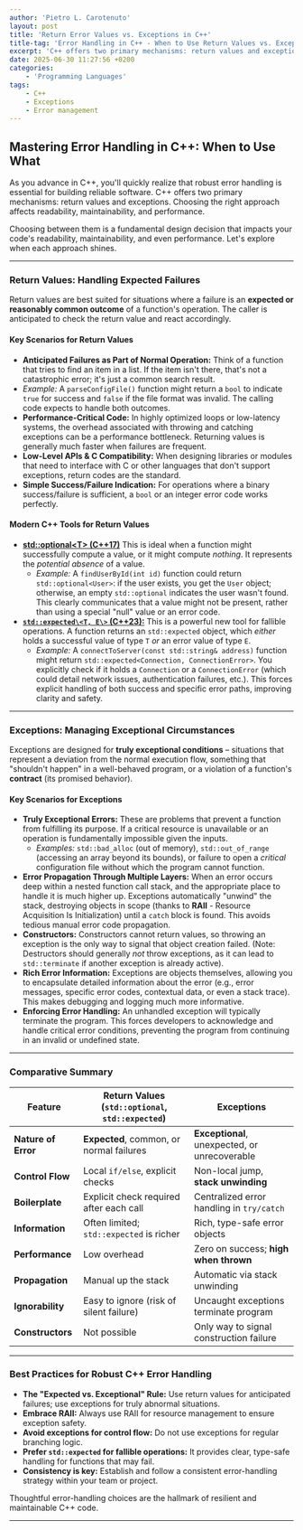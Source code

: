 ```yaml
---
author: 'Pietro L. Carotenuto'
layout: post
title: 'Return Error Values vs. Exceptions in C++'
title-tag: 'Error Handling in C++ - When to Use Return Values vs. Exceptions'
excerpt: 'C++ offers two primary mechanisms: return values and exceptions. Choosing the right approach affects readability, maintainability, and performance.'
date: 2025-06-30 11:27:56 +0200
categories:
    - 'Programming Languages'
tags:
    - C++
    - Exceptions
    - Error management
---
```


## Mastering Error Handling in C++: When to Use What

As you advance in C++, you'll quickly realize that robust error handling is essential for building reliable software. C++ offers two primary mechanisms: return values and exceptions. Choosing the right approach affects readability, maintainability, and performance.

Choosing between them is a fundamental design decision that impacts your code's readability, maintainability, and even performance. Let's explore when each approach shines.

---

### Return Values: Handling Expected Failures

Return values are best suited for situations where a failure is an **expected or reasonably common outcome** of a function's operation. The caller is anticipated to check the return value and react accordingly.

#### Key Scenarios for Return Values

* **Anticipated Failures as Part of Normal Operation:** Think of a function that tries to find an item in a list. If the item isn't there, that's not a catastrophic error; it's just a common search result.
* *Example:* A `parseConfigFile()` function might return a `bool` to indicate `true` for success and `false` if the file format was invalid. The calling code expects to handle both outcomes.
* **Performance-Critical Code:** In highly optimized loops or low-latency systems, the overhead associated with throwing and catching exceptions can be a performance bottleneck. Returning values is generally much faster when failures are frequent.
* **Low-Level APIs & C Compatibility:** When designing libraries or modules that need to interface with C or other languages that don't support exceptions, return codes are the standard.
* **Simple Success/Failure Indication:** For operations where a binary success/failure is sufficient, a `bool` or an integer error code works perfectly.

#### Modern C++ Tools for Return Values

* [**std::optional\<T\> (C++17)**](https://en.cppreference.com/w/cpp/utility/optional.html) This is ideal when a function might successfully compute a value, or it might compute *nothing*. It represents the *potential absence* of a value.
  * *Example:* A `findUserById(int id)` function could return `std::optional<User>`: if the user exists, you get the `User` object; otherwise, an empty `std::optional` indicates the user wasn't found. This clearly communicates that a value might not be present, rather than using a special "null" value or an error code.
* [**`std::expected\<T, E\>` (C++23):**](https://en.cppreference.com/w/cpp/utility/expected.html) This is a powerful new tool for fallible operations. A function returns an `std::expected` object, which *either* holds a successful value of type `T` *or* an error value of type `E`.
  * *Example:* A `connectToServer(const std::string& address)` function might return `std::expected<Connection, ConnectionError>`. You explicitly check if it holds a `Connection` or a `ConnectionError` (which could detail network issues, authentication failures, etc.). This forces explicit handling of both success and specific error paths, improving clarity and safety.

---

### Exceptions: Managing Exceptional Circumstances

Exceptions are designed for **truly exceptional conditions** – situations that represent a deviation from the normal execution flow, something that "shouldn't happen" in a well-behaved program, or a violation of a function's **contract** (its promised behavior).

#### Key Scenarios for Exceptions

* **Truly Exceptional Errors:** These are problems that prevent a function from fulfilling its purpose. If a critical resource is unavailable or an operation is fundamentally impossible given the inputs.
  * *Examples:* `std::bad_alloc` (out of memory), `std::out_of_range` (accessing an array beyond its bounds), or failure to open a *critical* configuration file without which the program cannot function.
* **Error Propagation Through Multiple Layers:** When an error occurs deep within a nested function call stack, and the appropriate place to handle it is much higher up. Exceptions automatically "unwind" the stack, destroying objects in scope (thanks to **RAII** - Resource Acquisition Is Initialization) until a `catch` block is found. This avoids tedious manual error code propagation.
* **Constructors:** Constructors cannot return values, so throwing an exception is the only way to signal that object creation failed. (Note: Destructors should generally *not* throw exceptions, as it can lead to `std::terminate` if another exception is already active).
* **Rich Error Information:** Exceptions are objects themselves, allowing you to encapsulate detailed information about the error (e.g., error messages, specific error codes, contextual data, or even a stack trace). This makes debugging and logging much more informative.
* **Enforcing Error Handling:** An unhandled exception will typically terminate the program. This forces developers to acknowledge and handle critical error conditions, preventing the program from continuing in an invalid or undefined state.

---

### Comparative Summary

| Feature             | **Return Values** (`std::optional`, `std::expected`) | **Exceptions** |
|---------------------|------------------------------------------------------|---------------|
| **Nature of Error** | **Expected**, common, or normal failures             | **Exceptional**, unexpected, or unrecoverable |
| **Control Flow**    | Local `if/else`, explicit checks                     | Non-local jump, **stack unwinding** |
| **Boilerplate**     | Explicit check required after each call              | Centralized error handling in `try/catch` |
| **Information**     | Often limited; `std::expected` is richer             | Rich, type-safe error objects |
| **Performance**     | Low overhead                                         | Zero on success; **high when thrown** |
| **Propagation**     | Manual up the stack                                  | Automatic via stack unwinding |
| **Ignorability**    | Easy to ignore (risk of silent failure)              | Uncaught exceptions terminate program |
| **Constructors**    | Not possible                                         | Only way to signal construction failure |

---

### Best Practices for Robust C++ Error Handling

* **The "Expected vs. Exceptional" Rule:** Use return values for anticipated failures; use exceptions for truly abnormal situations.
* **Embrace RAII:** Always use RAII for resource management to ensure exception safety.
* **Avoid exceptions for control flow:** Do not use exceptions for regular branching logic.
* **Prefer `std::expected` for fallible operations:** It provides clear, type-safe handling for functions that may fail.
* **Consistency is key:** Establish and follow a consistent error-handling strategy within your team or project.

Thoughtful error-handling choices are the hallmark of resilient and maintainable C++ code.

---
